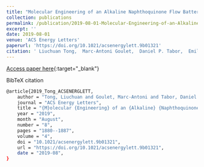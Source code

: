 ```yaml
---
title: "Molecular Engineering of an Alkaline Naphthoquinone Flow Battery"
collection: publications
permalink: /publication/2019-08-01-Molecular-Engineering-of-an-Alkaline-Naphthoquinone-Flow-Battery
excerpt: ''
date: 2019-08-01
venue: 'ACS Energy Letters'
paperurl: 'https://doi.org/10.1021/acsenergylett.9b01321'
citation: ' Liuchuan Tong,  Marc-Antoni Goulet,  Daniel P. Tabor,  Emily F. Kerr,  Diana De Porcellinis,  <b>Eric M. Fell</b>,  Alán Aspuru-Guzik,  Roy G. Gordon,  Michael J. Aziz, &quot;Molecular Engineering of an Alkaline Naphthoquinone Flow Battery.&quot; ACS Energy Letters, 4, 1880&ndash;1887, (2019).'
---
```

[Access paper here](https://doi.org/10.1021/acsenergylett.9b01321){:target="_blank"}

BibTeX citation

```bash 
@article{2019_Tong_ACSENERGLETT,
    author = "Tong, Liuchuan and Goulet, Marc-Antoni and Tabor, Daniel P. and Kerr, Emily F. and De Porcellinis, Diana and Fell, Eric M. and Aspuru-Guzik, Alán and Gordon, Roy G. and Aziz, Michael J.",
    journal = "ACS Energy Letters",
    title = "{M}olecular {Engineering} of an {Alkaline} {Naphthoquinone} {Flow} {Battery}",
    year = "2019",
    month = "August",
    number = "8",
    pages = "1880--1887",
    volume = "4",
    doi = "10.1021/acsenergylett.9b01321",
    url = "https://doi.org/10.1021/acsenergylett.9b01321",
    date = "2019-08",
}
```
